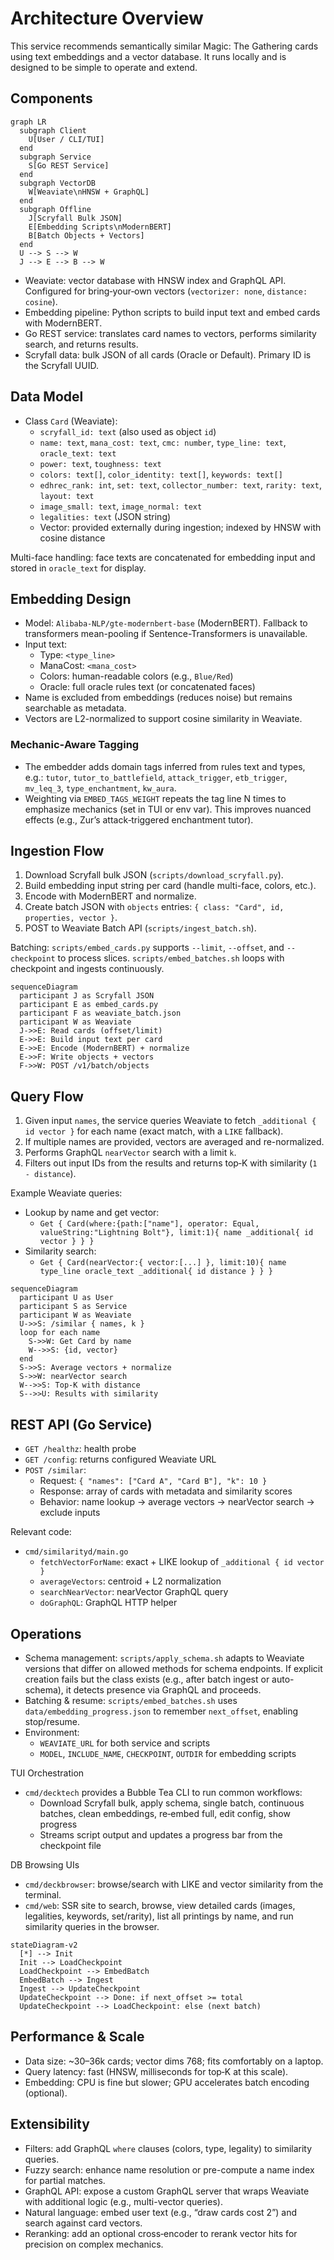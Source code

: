 # Architecture Overview

This service recommends semantically similar Magic: The Gathering cards using text embeddings and a vector database. It runs locally and is designed to be simple to operate and extend.

## Components
```mermaid
graph LR
  subgraph Client
    U[User / CLI/TUI]
  end
  subgraph Service
    S[Go REST Service]
  end
  subgraph VectorDB
    W[Weaviate\nHNSW + GraphQL]
  end
  subgraph Offline
    J[Scryfall Bulk JSON]
    E[Embedding Scripts\nModernBERT]
    B[Batch Objects + Vectors]
  end
  U --> S --> W
  J --> E --> B --> W
```
- Weaviate: vector database with HNSW index and GraphQL API. Configured for bring‑your‑own vectors (`vectorizer: none`, `distance: cosine`).
- Embedding pipeline: Python scripts to build input text and embed cards with ModernBERT.
- Go REST service: translates card names to vectors, performs similarity search, and returns results.
- Scryfall data: bulk JSON of all cards (Oracle or Default). Primary ID is the Scryfall UUID.

## Data Model
- Class `Card` (Weaviate):
  - `scryfall_id: text` (also used as object `id`)
  - `name: text`, `mana_cost: text`, `cmc: number`, `type_line: text`, `oracle_text: text`
  - `power: text`, `toughness: text`
  - `colors: text[]`, `color_identity: text[]`, `keywords: text[]`
  - `edhrec_rank: int`, `set: text`, `collector_number: text`, `rarity: text`, `layout: text`
  - `image_small: text`, `image_normal: text`
  - `legalities: text` (JSON string)
  - Vector: provided externally during ingestion; indexed by HNSW with cosine distance

Multi-face handling: face texts are concatenated for embedding input and stored in `oracle_text` for display.

## Embedding Design
- Model: `Alibaba-NLP/gte-modernbert-base` (ModernBERT). Fallback to transformers mean-pooling if Sentence-Transformers is unavailable.
- Input text:
  - Type: `<type_line>`
  - ManaCost: `<mana_cost>`
  - Colors: human-readable colors (e.g., `Blue/Red`)
  - Oracle: full oracle rules text (or concatenated faces)
- Name is excluded from embeddings (reduces noise) but remains searchable as metadata.
- Vectors are L2-normalized to support cosine similarity in Weaviate.

### Mechanic‑Aware Tagging
- The embedder adds domain tags inferred from rules text and types, e.g.: `tutor`, `tutor_to_battlefield`, `attack_trigger`, `etb_trigger`, `mv_leq_3`, `type_enchantment`, `kw_aura`.
- Weighting via `EMBED_TAGS_WEIGHT` repeats the tag line N times to emphasize mechanics (set in TUI or env var). This improves nuanced effects (e.g., Zur’s attack‑triggered enchantment tutor).

## Ingestion Flow
1) Download Scryfall bulk JSON (`scripts/download_scryfall.py`).
2) Build embedding input string per card (handle multi-face, colors, etc.).
3) Encode with ModernBERT and normalize.
4) Create batch JSON with `objects` entries: `{ class: "Card", id, properties, vector }`.
5) POST to Weaviate Batch API (`scripts/ingest_batch.sh`).

Batching: `scripts/embed_cards.py` supports `--limit`, `--offset`, and `--checkpoint` to process slices. `scripts/embed_batches.sh` loops with checkpoint and ingests continuously.

```mermaid
sequenceDiagram
  participant J as Scryfall JSON
  participant E as embed_cards.py
  participant F as weaviate_batch.json
  participant W as Weaviate
  J->>E: Read cards (offset/limit)
  E->>E: Build input text per card
  E->>E: Encode (ModernBERT) + normalize
  E->>F: Write objects + vectors
  F->>W: POST /v1/batch/objects
```

## Query Flow
1) Given input `names`, the service queries Weaviate to fetch `_additional { id vector }` for each name (exact match, with a `LIKE` fallback).
2) If multiple names are provided, vectors are averaged and re-normalized.
3) Performs GraphQL `nearVector` search with a limit `k`.
4) Filters out input IDs from the results and returns top‑K with similarity (`1 - distance`).

Example Weaviate queries:
- Lookup by name and get vector:
  - `Get { Card(where:{path:["name"], operator: Equal, valueString:"Lightning Bolt"}, limit:1){ name _additional{ id vector } } }`
- Similarity search:
  - `Get { Card(nearVector:{ vector:[...] }, limit:10){ name type_line oracle_text _additional{ id distance } } }`

```mermaid
sequenceDiagram
  participant U as User
  participant S as Service
  participant W as Weaviate
  U->>S: /similar { names, k }
  loop for each name
    S->>W: Get Card by name
    W-->>S: {id, vector}
  end
  S->>S: Average vectors + normalize
  S->>W: nearVector search
  W-->>S: Top-K with distance
  S-->>U: Results with similarity
```

## REST API (Go Service)
- `GET /healthz`: health probe
- `GET /config`: returns configured Weaviate URL
- `POST /similar`:
  - Request: `{ "names": ["Card A", "Card B"], "k": 10 }`
  - Response: array of cards with metadata and similarity scores
  - Behavior: name lookup → average vectors → nearVector search → exclude inputs

Relevant code:
- `cmd/similarityd/main.go`
  - `fetchVectorForName`: exact + LIKE lookup of `_additional { id vector }`
  - `averageVectors`: centroid + L2 normalization
  - `searchNearVector`: nearVector GraphQL query
  - `doGraphQL`: GraphQL HTTP helper

## Operations
- Schema management: `scripts/apply_schema.sh` adapts to Weaviate versions that differ on allowed methods for schema endpoints. If explicit creation fails but the class exists (e.g., after batch ingest or auto-schema), it detects presence via GraphQL and proceeds.
- Batching & resume: `scripts/embed_batches.sh` uses `data/embedding_progress.json` to remember `next_offset`, enabling stop/resume.
- Environment:
  - `WEAVIATE_URL` for both service and scripts
  - `MODEL`, `INCLUDE_NAME`, `CHECKPOINT`, `OUTDIR` for embedding scripts

TUI Orchestration
- `cmd/decktech` provides a Bubble Tea CLI to run common workflows:
  - Download Scryfall bulk, apply schema, single batch, continuous batches, clean embeddings, re‑embed full, edit config, show progress
  - Streams script output and updates a progress bar from the checkpoint file

DB Browsing UIs
- `cmd/deckbrowser`: browse/search with LIKE and vector similarity from the terminal.
- `cmd/web`: SSR site to search, browse, view detailed cards (images, legalities, keywords, set/rarity), list all printings by name, and run similarity queries in the browser.

```mermaid
stateDiagram-v2
  [*] --> Init
  Init --> LoadCheckpoint
  LoadCheckpoint --> EmbedBatch
  EmbedBatch --> Ingest
  Ingest --> UpdateCheckpoint
  UpdateCheckpoint --> Done: if next_offset >= total
  UpdateCheckpoint --> LoadCheckpoint: else (next batch)
```

## Performance & Scale
- Data size: ~30–36k cards; vector dims 768; fits comfortably on a laptop.
- Query latency: fast (HNSW, milliseconds for top‑K at this scale).
- Embedding: CPU is fine but slower; GPU accelerates batch encoding (optional).

## Extensibility
- Filters: add GraphQL `where` clauses (colors, type, legality) to similarity queries.
- Fuzzy search: enhance name resolution or pre-compute a name index for partial matches.
- GraphQL API: expose a custom GraphQL server that wraps Weaviate with additional logic (e.g., multi-vector queries).
- Natural language: embed user text (e.g., “draw cards cost 2”) and search against card vectors.
- Reranking: add an optional cross‑encoder to rerank vector hits for precision on complex mechanics.

